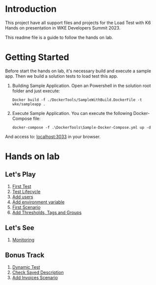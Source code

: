 # Introduction 
This project have all support files and projects for the Load Test with K6 Hands on presentation in WKE Developers Summit 2023.

This readme file is a guide to follow the hands on lab.

# Getting Started
Before start the hands on lab, it's necessary build and execute a sample app. Then we build a solution tests to load test this app.

1.	Building Sample Application.
Open an Powershell in the solution root folder and just execute:

    ```shell
    Docker build -f ./DockerTools/SampleWithBuild.DockerFile -t wke/sampleapp .
    ```

2. Execute Sample Application.
You can execute the following Docker-Compose file:

    ```shell
    docker-compose -f .\DockerTools\Sample-Docker-Compose.yml up -d
    ```

And access to: [localhost:3033](http://localhost:3033) in your browser.

# Hands on lab
## Let's Play
1. [First Test](./Steps/1-First%20Test.md)
2. [Test Lifecycle](./Steps/2-Test%20Lifecycle.md)
3. [Add users](./Steps/3-Add%20Users.md)
4. [Add environment variable](./Steps/4-Add%20environment%20variable.md)
5. [First Scenario](./Steps/5-First%20Scenario.md)
6. [Add Thresholds, Tags and Groups](./Steps/6-Add%20Thresholds%2C%20Tags%20and%20Groups.md)

## Let's See
1. [Monitoring](./Steps/7-Monitoring.md)

## Bonus Track
1. [Dynamic Test](./Steps/8-Adv%20Dynamic%20test.md)
2. [Check Saved Description](./Steps/9-Adv%20check%20saved%20description.md)
3. [Add Invoices Scenario](./Steps/10-Adv%20Invoices%20Scenario.md)
